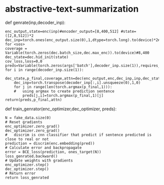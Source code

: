 # abstractive-text-summarization


def genrate(inp,decoder_inp):

    enc_output,state=enc(inp)#encoder_output=[8,400,512] #state=([2,8,512])*2
    dec_inp=torch.ones(enc_output.size(0),1,dtype=torch.long).to(device)*2#2 for <sos>
    coverage = Variable(torch.zeros(dec.batch_size,dec.max_enc)).to(device)#8,400
    dec_state=dec.hid_init(state)
    cov_loss,loss=0,0
    preds=Variable(torch.zeros(args['batch'],decoder_inp.size(1)),requires_grad=True)
    for i in range(decoder_inp.size(1)):
        dec_state,p_final,coverage,attn=dec(enc_output,enc,dec_inp,inp,dec_state,coverage)
        dec_inp=torch.transpose(decoder_inp[:,i].unsqueeze(0),1,0)
        for j in range(len(torch.argmax(p_final,1))):
        #   using argmax to create prediction sentence
            preds[j,i]=torch.argmax(p_final,1)[j] 
    return(preds,p_final,attn)
  
  def train_genrator(enc_optimizer,dec_optimizer, preds):
  
    N = fake_data.size(0)
    # Reset gradients
    enc_optimizer.zero_grad()
    dec_optimizer.zero_grad()
    #   discrim is cnn classifier that predict if sentence predicted is close to real or not
    prediction = discrim(enc.embedding(pred))
    # Calculate error and backpropagate
    error = BCE_loss(prediction, ones_target(N))
    loss_genrated.backward()
    # Update weights with gradients
    enc_optimizer.step()
    dec_optimizer.step()
    # Return error
    return loss_genrated
